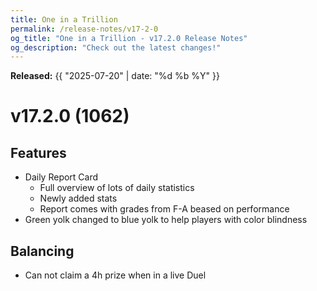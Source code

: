 ```yaml
---
title: One in a Trillion
permalink: /release-notes/v17-2-0
og_title: "One in a Trillion - v17.2.0 Release Notes"
og_description: "Check out the latest changes!"
---
```

**Released:** {{ "2025-07-20" | date: "%d %b %Y" }}

# v17.2.0 (1062)
## Features
- Daily Report Card
  - Full overview of lots of daily statistics
  - Newly added stats
  - Report comes with grades from F-A beased on performance
- Green yolk changed to blue yolk to help players with color blindness

## Balancing
- Can not claim a 4h prize when in a live Duel
